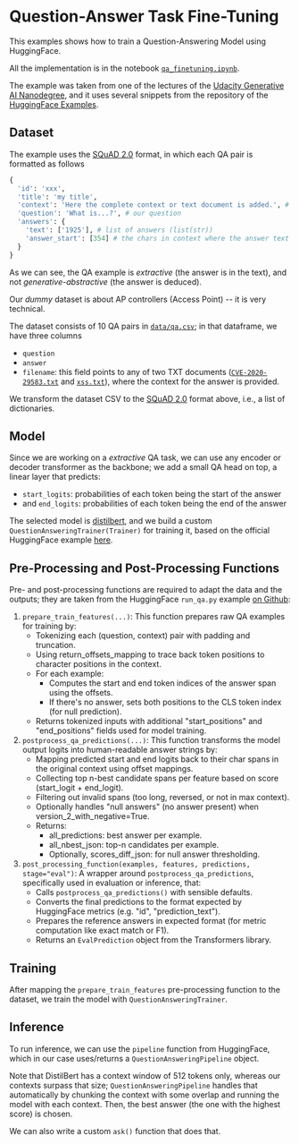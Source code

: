 # Question-Answer Task Fine-Tuning

This examples shows how to train a Question-Answering Model using HuggingFace.

All the implementation is in the notebook [`qa_finetuning.ipynb`](./qa_finetuning.ipynb).

The example was taken from one of the lectures of the [Udacity Generative AI Nanodegree](), and it uses several snippets from the repository of the [HuggingFace Examples](https://github.com/huggingface/transformers/blob/main/examples/pytorch/question-answering/trainer_qa.py).

## Dataset

The example uses the [SQuAD 2.0](https://arxiv.org/abs/1806.03822) format, in which each QA pair is formatted as follows

```python
{
  'id': 'xxx',
  'title': 'my title',
  'context': 'Here the complete context or text document is added.', # our document
  'question': 'What is...?', # our question
  'answers': {
    'text': ['1925'], # list of answers (list(str))
    'answer_start': [354] # the chars in context where the answer text starts (list(int))
  }
}
```

As we can see, the QA example is *extractive* (the answer is in the text), and not *generative-abstractive* (the answer is deduced).

Our *dummy* dataset is about AP controllers (Access Point) -- it is very technical.

The dataset consists of 10 QA pairs in [`data/qa.csv`](./data/qa.csv); in that dataframe, we have three columns

- `question`
- `answer`
- `filename`: this field points to any of two TXT documents ([`CVE-2020-29583.txt`](./data/CVE-2020-29583.txt) and [`xss.txt`](./data/xss.txt)), where the context for the answer is provided.

We transform the dataset CSV to the [SQuAD 2.0](https://arxiv.org/abs/1806.03822) format above, i.e., a list of dictionaries.

## Model

Since we are working on a *extractive* QA task, we can use any encoder or decoder transformer as the backbone; we add a small QA head on top, a linear layer that predicts:

- `start_logits`: probabilities of each token being the start of the answer
- and `end_logits`: probabilities of each token being the end of the answer

The selected model is [distilbert](https://huggingface.co/docs/transformers/en/model_doc/distilbert), and we build a custom `QuestionAnsweringTrainer(Trainer)` for training it, based on the official HuggingFace example [here](https://github.com/huggingface/transformers/blob/main/examples/pytorch/question-answering/trainer_qa.py).

## Pre-Processing and Post-Processing Functions

Pre- and post-processing functions are required to adapt the data and the outputs; they are taken from the HuggingFace `run_qa.py` example [on Github](https://github.com/huggingface/transformers/blob/main/examples/pytorch/question-answering/run_qa.py):

1. `prepare_train_features(...)`: This function prepares raw QA examples for training by:
   - Tokenizing each (question, context) pair with padding and truncation.
   - Using return_offsets_mapping to trace back token positions to character positions in the context.
   - For each example:
     - Computes the start and end token indices of the answer span using the offsets.
     - If there's no answer, sets both positions to the CLS token index (for null prediction).
   - Returns tokenized inputs with additional "start_positions" and "end_positions" fields used for model training.
2. `postprocess_qa_predictions(...)`: This function transforms the model output logits into human-readable answer strings by:
   - Mapping predicted start and end logits back to their char spans in the original context using offset mappings.
   - Collecting top n-best candidate spans per feature based on score (start_logit + end_logit).
   - Filtering out invalid spans (too long, reversed, or not in max context).
   - Optionally handles "null answers" (no answer present) when version_2_with_negative=True.
   - Returns:
     - all_predictions: best answer per example.
     - all_nbest_json: top-n candidates per example.
     - Optionally, scores_diff_json: for null answer thresholding.
3. `post_processing_function(examples, features, predictions, stage="eval")`: A wrapper around `postprocess_qa_predictions`, specifically used in evaluation or inference, that:
   - Calls `postprocess_qa_predictions()` with sensible defaults.
   - Converts the final predictions to the format expected by HuggingFace metrics (e.g. "id", "prediction_text").
   - Prepares the reference answers in expected format (for metric computation like exact match or F1).
   - Returns an `EvalPrediction` object from the Transformers library.

## Training

After mapping the `prepare_train_features` pre-processing function to the dataset, we train the model with `QuestionAnsweringTrainer`.

## Inference

To run inference, we can use the `pipeline` function from HuggingFace, which in our case uses/returns a `QuestionAnsweringPipeline` object.

Note that DistilBert has a context window of 512 tokens only, whereas our contexts surpass that size; `QuestionAnsweringPipeline` handles that automatically by chunking the context with some overlap and running the model with each context. Then, the best answer (the one with the highest score) is chosen.

We can also write a custom `ask()` function that does that.

